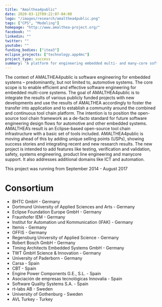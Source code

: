 ```yaml
---
title: "Amalthea4public"
date: 2020-03-12T09:22:07-04:00
logo: "/images/research/amalthea4public.png"
tags: ["CPS", "Modeling"]
homepage: "http://www.amalthea-project.org/"
facebook: ""
linkedin: ""
twitter: ""
youtube: ""
funding_bodies: ["itea3"]
eclipse_projects: ["technology.app4mc"]
project_type: success
summary: "A platform for engineering embedded multi- and many-core software systems."
---
```

The context of AMALTHEA4public is software engineering for embedded systems – predominantly, but not limited to, automotive systems. The core scope is to enable efficient and effective software engineering for embedded multi-core systems. The goal of AMALTHEA4public is to integrate the results of various publicly funded projects with new developments and use the results of AMALTHEA accordingly to foster the transfer into application and to establish a community around the combined and continuous tool chain platform. The intention is to position the open-source tool chain framework as a de-facto standard for future software engineering design flows for automotive and other embedded systems. AMALTHEA’s result is an Eclipse-based open-source tool chain infrastructure with a basic set of tools included. AMALTHEA4public is moving ahead of this by adding unique selling points (USPs), showing success stories and integrating recent and new research results. The new project is intended to add features like testing, verification and validation, safety, systems engineering, product line engineering and manycore support. It also addresses additional domains like ICT and automation.

This project was running from  September 2014 - August 2017

# Consortium

* BHTC GmbH - Germany
* Dortmund University of Applied Sciences and Arts - Germany
* Eclipse Foundation Europe GmbH - Germany
* Fraunhofer IEM - Germany
* Institut for Automation und Kommunication (IFAK) - Germany
* Itemis - Germany
* OFFIS - Germany
* Regensburg University of Applied Science - Germany
* Robert Bosch GmbH - Germany
* Timing Architects Embedded Systems GmbH - Germany
* TWT GmbH Science & Innovation - Germany
* University of Paderborn - Germany
* Carsa - Spain
* CBT - Spain
* Engine Power Components G.E., S.L. - Spain
* Asociación de empresas tecnológicas Innovalia - Spain
* Software Quality Systems S.A. - Spain
* rt-labs AB - Sweden
* University of Gothenburg - Sweden
* AVL Turkey - Turkey
